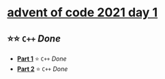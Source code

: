 # [advent of code 2021 day 1](https://adventofcode.com/2021/day/1)
## :star::star: `C++` *Done*
* [**Part 1**](https://adventofcode.com/2021/day/1) :star: `C++` *Done*
* [**Part 2**](https://adventofcode.com/2021/day/1#part2) :star: `C++` *Done*
